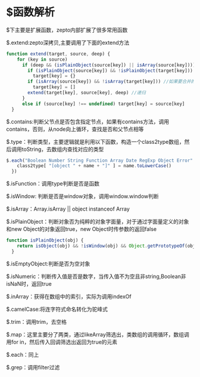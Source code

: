 # $函数解析

$下主要是扩展函数，zepto内部扩展了很多常用函数

$.extend:zepto深拷贝,主要调用了下面的extend方法

```javascript
function extend(target, source, deep) {
    for (key in source)
      if (deep && (isPlainObject(source[key]) || isArray(source[key]))) { 
        if (isPlainObject(source[key]) && !isPlainObject(target[key])) //如果要合并的属性是对象，但target对应的key非对象
          target[key] = {}
        if (isArray(source[key]) && !isArray(target[key])) //如果要合并的属性是数组，但target对应的key非数组
          target[key] = []
        extend(target[key], source[key], deep) //递归
      }
      else if (source[key] !== undefined) target[key] = source[key]
  }
```

$.contains:判断父节点是否包含指定节点，如果有contains方法，调用contains，否则，从node向上循环，查找是否和父节点相等

$.type：判断类型，主要逻辑就是利用以下函数，构造一个class2type数组，然后调用toString，去数组内查找对应的类型

```javascript
$.each("Boolean Number String Function Array Date RegExp Object Error".split(" "), function(i, name) {
    class2type[ "[object " + name + "]" ] = name.toLowerCase()
  })
```

$.isFunction：调用type判断是否是函数

$.isWindow: 判断是否是window对象，调用window.window判断

$.isArray：Array.isArray || object instanceof Array

$.isPlainObject：判断对象否为纯粹的对象字面量，对于通过字面量定义的对象和new Object的对象返回true，new Object时传参数的返回false

```javascript
function isPlainObject(obj) {
    return isObject(obj) && !isWindow(obj) && Object.getPrototypeOf(obj) == Object.prototype //通过构造函数或者 {} 方式创建的对象的 prototype 属性默认为 undefined
  }
```

$.isEmptyObject:判断是否为空对象

$.isNumeric：判断传入值是否是数字，当传入值不为空且非string,Boolean非isNaN时，返回true

$.inArray：获得在数组中的索引，实际为调用indexOf

$.camelCase:将连字符式命名转化为驼峰式

$.trim：调用trim，去空格

$.map：这里主要分了两类，通过likeArray筛选出，类数组的调用循环，数组调用for in，然后传入回调筛选出返回为true的元素

$.each：同上

$.grep：调用filter过滤



